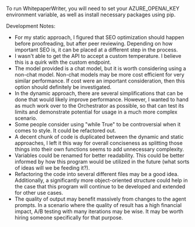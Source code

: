 To run WhitepaperWriter, you will need to set your AZURE_OPENAI_KEY environment variable, as well as install necessary packages using pip.

Development Notes:

- For my static approach, I figured that SEO optimization should happen before proofreading, but after peer reviewing. Depending on how important SEO is, it can be placed at a different step in the process.
- I wasn't able to get the API to accept a custom temperature. I believe this is a quirk with the custom endpoint.
- The model provided is a chat model, but it is worth considering using a non-chat model. Non-chat models may be more cost efficient for very similar performance. If cost were an important consideration, then this option should definitely be investigated.
- In the dynamic approach, there are several simplifications that can be done that would likely improve performance. However, I wanted to hand as much work over to the Orchestrator as possible, so that can test its limits and demonstrate potential for usage in a much more complex scenario.
- Some people consider using "while True" to be controversial when it comes to style. It could be refactored out.
- A decent chunk of code is duplicated between the dynamic and static approaches, I left it this way for overall conciseness as splitting those things into their own functions seems to add unnecessary complexity.
- Variables could be renamed for better readability. This could be better informed by how this program would be utilized in the future (what sorts of ideas will we be feeding it?).
- Refactoring the code into several different files may be a good idea. Additionally, a significantly more object-oriented structure could help in the case that this program will continue to be developed and extended for other use cases.
- The quality of output may benefit massively from changes to the agent prompts. In a scenario where the quality of result has a high financial impact, A/B testing with many iterations may be wise. It may be worth hiring someone specifically for that purpose.